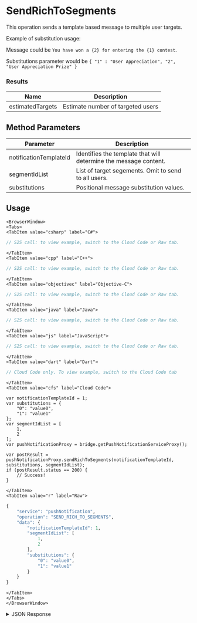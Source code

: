 # SendRichToSegments

This operation sends a template based message to multiple user targets.

Example of substitution usage:

Message could be `You have won a {2} for entering the {1} contest`.

Substitutions parameter would be `{ "1" : "User Appreciation", "2", "User Appreciation Prize" }`





### Results
Name | Description
--------- | -----------
estimatedTargets | Estimate number of targeted users

<PartialServop service_name="pushNotification" operation_name="SEND_RICH_TO_SEGMENTS" />

## Method Parameters
Parameter | Description
--------- | -----------
notificationTemplateId | Identifies the template that will determine the message content. 
segmentIdList | List of target segements. Omit to send to all users. 
substitutions | Positional message substitution values. 

## Usage

```mdx-code-block
<BrowserWindow>
<Tabs>
<TabItem value="csharp" label="C#">
```

```csharp
// S2S call: to view example, switch to the Cloud Code or Raw tab.
```

```mdx-code-block
</TabItem>
<TabItem value="cpp" label="C++">
```

```cpp
// S2S call: to view example, switch to the Cloud Code or Raw tab.
```

```mdx-code-block
</TabItem>
<TabItem value="objectivec" label="Objective-C">
```

```objectivec
// S2S call: to view example, switch to the Cloud Code or Raw tab.
```

```mdx-code-block
</TabItem>
<TabItem value="java" label="Java">
```

```java
// S2S call: to view example, switch to the Cloud Code or Raw tab.
```

```mdx-code-block
</TabItem>
<TabItem value="js" label="JavaScript">
```

```javascript
// S2S call: to view example, switch to the Cloud Code or Raw tab.
```

```mdx-code-block
</TabItem>
<TabItem value="dart" label="Dart">
```

```dart
// Cloud Code only. To view example, switch to the Cloud Code tab
```

```mdx-code-block
</TabItem>
<TabItem value="cfs" label="Cloud Code">
```

```cfscript
var notificationTemplateId = 1;
var substitutions = {
	"0": "value0",
	"1": "value1"
};
var segmentIdList = [
	1,
	2
];
var pushNotificationProxy = bridge.getPushNotificationServiceProxy();

var postResult = pushNotificationProxy.sendRichToSegments(notificationTemplateId, substitutions, segmentIdList);
if (postResult.status == 200) {
    // Success!
}
```

```mdx-code-block
</TabItem>
<TabItem value="r" label="Raw">
```

```r
{
	"service": "pushNotification",
	"operation": "SEND_RICH_TO_SEGMENTS",
	"data": {
		"notificationTemplateId": 1,
		"segmentIdList": [
			1,
			2
		],
		"substitutions": {
			"0": "value0",
			"1": "value1"
		}
	}
}
```

```mdx-code-block
</TabItem>
</Tabs>
</BrowserWindow>
```

<details>
<summary>JSON Response</summary>

```json
{
    "packetId": 1,
    "messageResponses": [
        {
            "status": 200,
            "data": {
                "estimatedTargets": 1234
            }
        }
    ]
}
```
</details>

